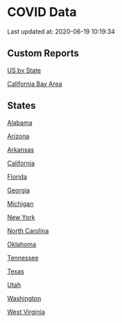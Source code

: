 COVID Data
================

Last updated at: 2020-06-19 10:19:34

## Custom Reports

<a href="index.ms">US by State</a>

<a href="bay_area.md">California Bay Area</a>

## States

<a href='States/alabama.md'>Alabama</a>

<a href='States/arizona.md'>Arizona</a>

<a href='States/arkansas.md'>Arkansas</a>

<a href='States/california.md'>California</a>

<a href='States/florida.md'>Florida</a>

<a href='States/georgia.md'>Georgia</a>

<a href='States/michigan.md'>Michigan</a>

<a href='States/new_york.md'>New York</a>

<a href='States/north_carolina.md'>North Carolina</a>

<a href='States/oklahoma.md'>Oklahoma</a>

<a href='States/tennessee.md'>Tennessee</a>

<a href='States/texas.md'>Texas</a>

<a href='States/utah.md'>Utah</a>

<a href='States/washington.md'>Washington</a>

<a href='States/west_virginia.md'>West Virginia</a>
